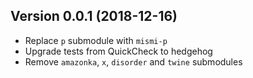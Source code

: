 ## Version 0.0.1 (2018-12-16)

- Replace `p` submodule with `mismi-p`
- Upgrade tests from QuickCheck to hedgehog
- Remove `amazonka`, `x`, `disorder` and `twine` submodules
